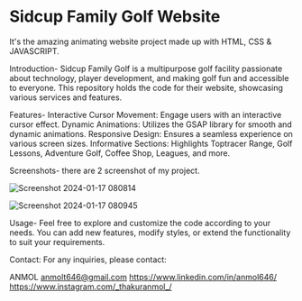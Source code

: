 # Sidcup Family Golf Website
It's the amazing animating website project made up with HTML, CSS & JAVASCRIPT.

Introduction-
Sidcup Family Golf is a multipurpose golf facility passionate about technology, player development, and making golf fun and accessible to everyone. This repository holds the code for their website, showcasing various services and features.

Features-
Interactive Cursor Movement: Engage users with an interactive cursor effect.
Dynamic Animations: Utilizes the GSAP library for smooth and dynamic animations.
Responsive Design: Ensures a seamless experience on various screen sizes.
Informative Sections: Highlights Toptracer Range, Golf Lessons, Adventure Golf, Coffee Shop, Leagues, and more.

Screenshots- there are 2 screenshot of my project.

![Screenshot 2024-01-17 080814](https://github.com/anmol0805/Golf-Club-Animating-Website/assets/119474035/199d0dd5-80ae-44fd-885b-4db3e1c04b72)

![Screenshot 2024-01-17 080945](https://github.com/anmol0805/Golf-Club-Animating-Website/assets/119474035/690ecb72-1fa3-494c-96d6-2f185d9eda62)


Usage-
Feel free to explore and customize the code according to your needs. You can add new features, modify styles, or extend the functionality to suit your requirements.

Contact:
For any inquiries, please contact:

ANMOL
anmolt646@gmail.com
https://www.linkedin.com/in/anmol646/
https://www.instagram.com/_thakuranmol_/

